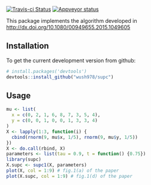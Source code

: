 [![Travis-ci Status](https://travis-ci.org/wush978/supc.svg?branch=master)](https://travis-ci.org/wush978/supc)
[![Appveyor status](https://ci.appveyor.com/api/projects/status/ov2xlvx7edswtki7?svg=true)](https://ci.appveyor.com/project/wush978/supc)

This package implements the algorithm developed in <http://dx.doi.org/10.1080/00949655.2015.1049605>

## Installation

To get the current development version from github:

```r
# install.packages('devtools')
devtools::install_github("wush978/supc")
```

## Usage

```r
mu <- list(
  x = c(0, 2, 1, 6, 8, 7, 3, 5, 4),
  y = c(0, 0, 1, 0, 0, 1, 3, 3, 4)
)
X <- lapply(1:3, function(i) {
  cbind(rnorm(9, mu$x, 1/5), rnorm(9, mu$y, 1/5))
})
X <- do.call(rbind, X)
parameters <- list(tau = 0.9, t = function() {0.75})
library(supc)
X.supc <- supc1(X, parameters)
plot(X, col = 1:9) # fig.1(a) of the paper
plot(X.supc, col = 1:9) # fig.1(d) of the paper
```


